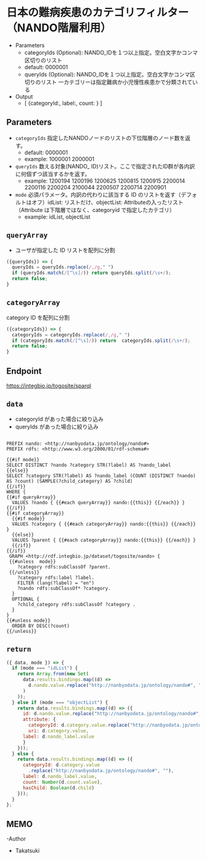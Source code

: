 # 日本の難病疾患のカテゴリフィルター（NANDO階層利用）

- Parameters
  - categoryIds (Optional): NANDO_IDを１つ以上指定。空白文字かコンマ区切りのリスト
   * default: 0000001
  - queryIds (Optional): NANDO_IDを１つ以上指定。空白文字かコンマ区切りのリスト
  一カテゴリーは指定難病か小児慢性疾患かで分類されている
- Output
  - [ {categoryId:, label:, count: } ]

## Parameters

* `categoryIds` 指定したNANDOノードのリストの下位階層のノード数を返す。
  * default: 0000001
  * example: 1000001 2000001
* `queryIds` 数える対象(NANDO_ ID)リスト。ここで指定されたID群が各内訳に何個ずつ該当するかを返す。
  * example: 1200194 1200196 1200625 1200815 1200915 2200014 2200116 2200204 2100044 2200507 2200714 2200901
* `mode` 必須パラメータ。内訳の代わりに該当する ID のリストを返す（デフォルトはオフ）idList: リストだけ、objectList: Attributeの入ったリスト（Attribute は下階層ではなく、categoryid で指定したカテゴリ）
    * example: idList, objectList
    
## `queryArray`
- ユーザが指定した ID リストを配列に分割

```javascript
({queryIds}) => {
  queryIds = queryIds.replace(/,/g," ")
  if (queryIds.match(/[^\s]/)) return queryIds.split(/\s+/);
  return false;
}
```

## `categoryArray`

category ID を配列に分割

```javascript
({categoryIds}) => {
  categoryIds = categoryIds.replace(/,/g," ")
  if (categoryIds.match(/[^\s]/)) return  categoryIds.split(/\s+/);
  return false;
}
```

## Endpoint

https://integbio.jp/togosite/sparql

## `data`
- categoryId があった場合に絞り込み
- queryIds があった場合に絞り込み
```sparql

PREFIX nando: <http://nanbyodata.jp/ontology/nando#>
PREFIX rdfs: <http://www.w3.org/2000/01/rdf-schema#>

{{#if mode}}
SELECT DISTINCT ?nando ?category STR(?label) AS ?nando_label
{{else}}
SELECT ?category STR(?label) AS ?nando_label (COUNT (DISTINCT ?nando) AS ?count) (SAMPLE(?child_category) AS ?child)
{{/if}}
WHERE {
{{#if queryArray}}
  VALUES ?nando { {{#each queryArray}} nando:{{this}} {{/each}} }
{{/if}}
{{#if categoryArray}}
  {{#if mode}}
  VALUES ?category { {{#each categoryArray}} nando:{{this}} {{/each}} }    
  {{else}}
  VALUES ?parent { {{#each categoryArray}} nando:{{this}} {{/each}} }
  {{/if}}
{{/if}}
 GRAPH <http://rdf.integbio.jp/dataset/togosite/nando> { 
 {{#unless  mode}}
    ?category rdfs:subClassOf ?parent.
 {{/unless}}
    ?category rdfs:label ?label.
    FILTER (lang(?label) = "en")
    ?nando rdfs:subClassOf* ?category.
  }
  OPTIONAL {
    ?child_category rdfs:subClassOf ?category .
  }
} 
{{#unless mode}}  
  ORDER BY DESC(?count)
{{/unless}}
```
## `return`

```javascript
({ data, mode }) => {
  if (mode === "idList") {
    return Array.from(new Set(
      data.results.bindings.map((d) =>
        d.nando.value.replace("http://nanbyodata.jp/ontology/nando#", "")
      )
    ));
  } else if (mode === "objectList") {
    return data.results.bindings.map((d) => ({
      id: d.nando.value.replace("http://nanbyodata.jp/ontology/nando#", ""),
      attribute: {
        categoryId: d.category.value.replace("http://nanbyodata.jp/ontology/nando#", ""),
        uri: d.category.value,
      label: d.nando_label.value
      }
    }));
  } else {
    return data.results.bindings.map((d) => ({
      categoryId: d.category.value
        .replace("http://nanbyodata.jp/ontology/nando#", ""),
      label: d.nando_label.value,
      count: Number(d.count.value),
      hasChild: Boolean(d.child)
    }));
  }
};
```


## MEMO
-Author
 - Takatsuki